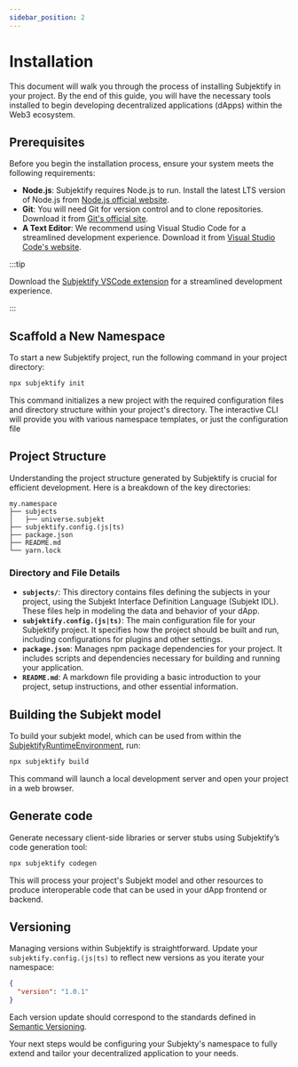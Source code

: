 ```yaml
---
sidebar_position: 2
---
```


# Installation

This document will walk you through the process of installing Subjektify in your project. By the end of this guide, you will have the necessary tools installed to begin developing decentralized applications (dApps) within the Web3 ecosystem.

## Prerequisites

Before you begin the installation process, ensure your system meets the following requirements:

- **Node.js**: Subjektify requires Node.js to run. Install the latest LTS version of Node.js from [Node.js official website](https://nodejs.org/).
- **Git**: You will need Git for version control and to clone repositories. Download it from [Git's official site](https://git-scm.com/downloads).
- **A Text Editor**: We recommend using Visual Studio Code for a streamlined development experience. Download it from [Visual Studio Code's website](https://code.visualstudio.com/).

:::tip

Download the [Subjektify VSCode extension](#) for a streamlined development experience.

:::

## Scaffold a New Namespace

To start a new Subjektify project, run the following command in your project directory:

```bash
npx subjektify init
```

This command initializes a new project with the required configuration files and directory structure within your project's directory. The interactive CLI will provide you with various namespace templates, or just the configuration file

## Project Structure

Understanding the project structure generated by Subjektify is crucial for efficient development. Here is a breakdown of the key directories:

```
my.namespace
├── subjects
│   ├── universe.subjekt
├── subjektify.config.(js|ts)
├── package.json
├── README.md
└── yarn.lock
```

### Directory and File Details

- **`subjects/`**: This directory contains files defining the subjects in your project, using the Subjekt Interface Definition Language (Subjekt IDL). These files help in modeling the data and behavior of your dApp.
- **`subjektify.config.(js|ts)`**: The main configuration file for your Subjektify project. It specifies how the project should be built and run, including configurations for plugins and other settings.
- **`package.json`**: Manages npm package dependencies for your project. It includes scripts and dependencies necessary for building and running your application.
- **`README.md`**: A markdown file providing a basic introduction to your project, setup instructions, and other essential information.

## Building the Subjekt model

To build your subjekt model, which can be used from within the [SubjektifyRuntimeEnvironment](#), run:

```bash
npx subjektify build
```

This command will launch a local development server and open your project in a web browser.

## Generate code

Generate necessary client-side libraries or server stubs using Subjektify’s code generation tool:

```bash
npx subjektify codegen
```

This will process your project's Subjekt model and other resources to produce interoperable code that can be used in your dApp frontend or backend.

## Versioning

Managing versions within Subjektify is straightforward. Update your `subjektify.config.(js|ts)` to reflect new versions as you iterate your namespace:

```json
{
  "version": "1.0.1"
}
```

Each version update should correspond to the standards defined in [Semantic Versioning](https://semver.org/).

Your next steps would be configuring your Subjekty's namespace to fully extend and tailor your decentralized application to your needs.
